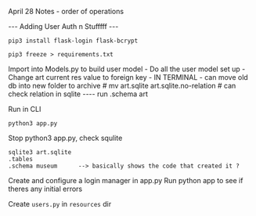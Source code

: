 April 28 Notes  - order of operations

--- Adding User Auth n Stufffff ---



	pip3 install flask-login flask-bcrypt

	pip3 freeze > requirements.txt

Import into Models.py to build user model
	- Do all the user model set up 
	- Change art current res value to foreign key
	- IN TERMINAL - can move old db into new folder to archive
		# mv art.sqlite art.sqlite.no-relation
		# can check relation in sqlite ---- run .schema art

Run in CLI
	
	python3 app.py

Stop python3 app.py, check squlite

	sqlite3 art.sqlite
	.tables
	.schema museum 		--> basically shows the code that created it ?


Create and configure a login manager in app.py
	Run python app to see if theres any initial errors

Create `users.py` in `resources` dir





















